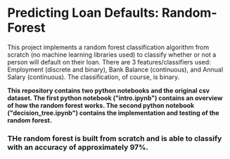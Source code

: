# Predicting Loan Defaults: Random-Forest

This project implements a random forest classification algorithm from scratch (no machine learning libraries used) to classify whether or not a person will default on their loan. There are 3 features/classifiers used: Employment (discrete and binary), Bank Balance (continuous), and Annual Salary (continuous). The classification, of course, is binary.

<b>This repository contains two python notebooks and the original csv dataset. The first python notebook ("intro.ipynb") contains an overview of how the random forest works. The second python notebook ("decision_tree.ipynb") contains the implementation and testing of the random forest.</b>

### THe random forest is built from scratch and is able to classify with an accuracy of approximately 97%.
